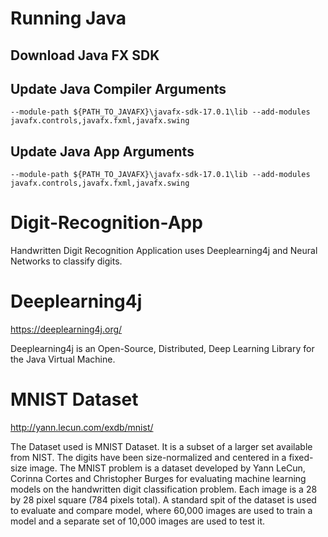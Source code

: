 # Running Java
## Download Java FX SDK

## Update Java Compiler Arguments
`--module-path ${PATH_TO_JAVAFX}\javafx-sdk-17.0.1\lib --add-modules javafx.controls,javafx.fxml,javafx.swing`

## Update Java App Arguments
`--module-path ${PATH_TO_JAVAFX}\javafx-sdk-17.0.1\lib --add-modules javafx.controls,javafx.fxml,javafx.swing`

# Digit-Recognition-App
Handwritten Digit Recognition Application uses Deeplearning4j and Neural Networks to classify digits.
# Deeplearning4j
https://deeplearning4j.org/

Deeplearning4j is an Open-Source, Distributed, Deep Learning Library for the Java Virtual Machine. 
# MNIST Dataset
http://yann.lecun.com/exdb/mnist/

The Dataset used is MNIST Dataset. It is a subset of a larger set available from NIST. The digits have been size-normalized and centered in a fixed-size image. The MNIST problem is a dataset developed by Yann LeCun, Corinna Cortes and Christopher Burges for evaluating machine learning models on the handwritten digit classification problem. Each image is a 28 by 28 pixel square (784 pixels total). A standard spit of the dataset is used to evaluate and compare model, where 60,000 images are used to train a model and a separate set of 10,000 images are used to test it.
